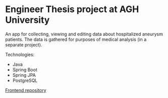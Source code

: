 # Engineer Thesis project at AGH University

An app for collecting, viewing and editing data about hospitalized aneurysm patients. The data is gathered for purposes of medical analysis (in a separate project).

Technologies:
- Java
- Spring Boot
- Spring JPA
- PostgreSQL

[Frontend repository](https://github.com/tradwan/medical-system-frontend)
